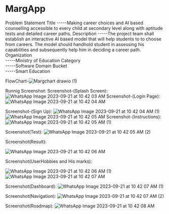 # MargApp
Problem Statement Title	
-----Making career choices and AI based counselling accessible to every child at secondary level along with aptitude tests and detailed career paths.
Description	
-----The project team shall establish an interactive AI based model that will help students to to choose from careers. The model should handhold student in assessing his capabilities and subsequently help him in deciding a career path.
Organization	
-----Ministry of Education
Category	
-----Software
Domain Bucket	
-----Smart Education

FlowChart-![Margchart drawio (1)](https://github.com/Yashendra25/MargApp/assets/100985842/06505276-044f-4468-a32f-274ead2be2f2)

Runnig Screenshot:
Screenshot-(Splash Screen):
![WhatsApp Image 2023-09-21 at 10 42 03 AM](https://github.com/Yashendra25/MargApp/assets/100985842/bee2ecbb-2d4e-431d-933b-7b8fb5193f54)
Screenshot-(Login Page):
![WhatsApp Image 2023-09-21 at 10 42 04 AM](https://github.com/Yashendra25/MargApp/assets/100985842/e8e5e188-3133-4ea7-adc1-6f3ff5d15f32)

Screenshot-(Sign Up):
![WhatsApp Image 2023-09-21 at 10 42 04 AM (1)](https://github.com/Yashendra25/MargApp/assets/100985842/2d08d692-a2fa-4dee-a921-9c5b10494c6f)
![WhatsApp Image 2023-09-21 at 10 42 05 AM](https://github.com/Yashendra25/MargApp/assets/100985842/a4ae8a91-eb78-4546-aaf1-ef49548901a9)
Screenshot-(Instructions):
![WhatsApp Image 2023-09-21 at 10 42 05 AM (1)](https://github.com/Yashendra25/MargApp/assets/100985842/58484910-2c1e-498d-8e84-c1d09303dd4d)

Screenshot(Test):
![WhatsApp Image 2023-09-21 at 10 42 05 AM (2)](https://github.com/Yashendra25/MargApp/assets/100985842/29c8fd94-54eb-4151-9650-3c546087c83c)

Screenshot(Result):

![WhatsApp Image 2023-09-21 at 10 42 06 AM](https://github.com/Yashendra25/MargApp/assets/100985842/8fb17e28-582c-42d4-8cda-008362ef2059)

Screenshot(UserHobbies and His marks):

![WhatsApp Image 2023-09-21 at 10 42 06 AM (1)](https://github.com/Yashendra25/MargApp/assets/100985842/c4728da1-565c-4d9a-908d-0927014dad86)
![WhatsApp Image 2023-09-21 at 10 42 07 AM](https://github.com/Yashendra25/MargApp/assets/100985842/a59c95e7-ec70-4e5a-9240-651ebb68fc01)

Screenshot(Dashboard):
![WhatsApp Image 2023-09-21 at 10 42 07 AM (1)](https://github.com/Yashendra25/MargApp/assets/100985842/1f7dae9b-6c34-410b-a81d-69afae040386)

Screenshot(Navigation):
![WhatsApp Image 2023-09-21 at 10 42 07 AM (2)](https://github.com/Yashendra25/MargApp/assets/100985842/2fe01e27-a2ef-4d0b-b387-3c159e71b8e3)

Screenshot(Roadmap):
![WhatsApp Image 2023-09-21 at 10 42 08 AM](https://github.com/Yashendra25/MargApp/assets/100985842/7f451707-9a5a-43bc-b07b-de2201139d6e)






